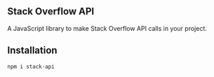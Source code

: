 ## Stack Overflow API

A JavaScript library to make Stack Overflow API calls in your project.

## Installation

```
npm i stack-api
```
